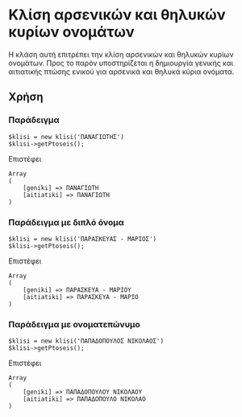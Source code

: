# Κλίση αρσενικών και θηλυκών κυρίων ονομάτων 
Η κλάση αυτή επιτρέπει την κλίση αρσενικών και θηλυκών κυρίων ονομάτων. Προς το παρόν υποστηρίζεται η δημιουργία γενικής και αιτιατικής πτώσης ενικού για αρσενικά και θηλυκά κύρια ονόματα.

## Χρήση
### Παράδειγμα
```
$klisi = new klisi('ΠΑΝΑΓΙΩΤΗΣ')
$klisi->getPtoseis();
```
Επιστέφει
```
Array
(
    [geniki] => ΠΑΝΑΓΙΩΤΗ
    [aitiatiki] => ΠΑΝΑΓΙΩΤΗ
)
```
### Παράδειγμα με διπλό όνομα
```
$klisi = new klisi('ΠΑΡΑΣΚΕΥΑΣ - ΜΑΡΙΟΣ')
$klisi->getPtoseis();
```
Επιστέφει
```
Array
(
    [geniki] => ΠΑΡΑΣΚΕΥΑ - ΜΑΡΙΟΥ
    [aitiatiki] => ΠΑΡΑΣΚΕΥΑ - ΜΑΡΙΟ
)
```

### Παράδειγμα με ονοματεπώνυμο
```
$klisi = new klisi('ΠΑΠΑΔΟΠΟΥΛΟΣ ΝΙΚΟΛΑΟΣ')
$klisi->getPtoseis();
```
Επιστέφει
```
Array
(
    [geniki] => ΠΑΠΑΔΟΠΟΥΛΟΥ ΝΙΚΟΛΑΟΥ
    [aitiatiki] => ΠΑΠΑΔΟΠΟΥΛΟ ΝΙΚΟΛΑΟ
)
```